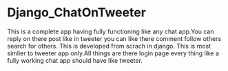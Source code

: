 # Django_ChatOnTweeter
This is a complete app having fully functioning like any chat app.You can reply on there post like in tweeter you can like there comment follow others search for others. This is developed from scrach in django. This is most simlier to tweeter app only.All things are there login page every thing like a fully working chat app should have like tweeter.
